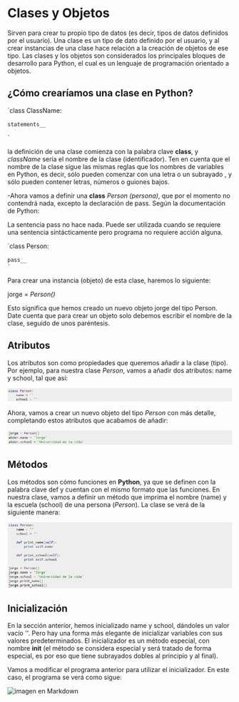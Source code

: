 # Clases y Objetos #

 Sirven para crear tu propio tipo de datos (es decir, tipos de datos definidos por el usuario). Una clase es un tipo de dato definido por el usuario, y al crear instancias de una clase hace relación a la creación de objetos de ese tipo. Las clases y los objetos son considerados los principales bloques de desarrollo para Python, el cual es un lenguaje de programación orientado a objetos.

 ## ¿Cómo crearíamos una clase en Python? ##

 `class ClassName:

    statements__
`

la definición de una clase comienza con la palabra clave __class__, y *className* sería el nombre de la clase (identificador). Ten en cuenta que el nombre de la clase sigue las mismas reglas que los nombres de variables en Python, es decir, sólo pueden comenzar con una letra o un subrayado , y sólo pueden contener letras, números o guiones bajos.

-Ahora vamos a definir una __class__ *Person (persona)*, que por el momento no contendrá nada, excepto la declaración de pass. Según la documentación de Python:

La sentencia pass no hace nada. Puede ser utilizada cuando se requiere una sentencia sintácticamente pero programa no requiere acción alguna.

`class Person:

    pass__
    `

Para crear una instancia (objeto) de esta clase, haremos lo siguiente:

jorge =  *Person()*

Esto significa que hemos creado un nuevo objeto jorge del tipo Person. Date cuenta que para crear un objeto solo debemos escribir el nombre de la clase, seguido de unos paréntesis.

## Atributos ##

Los atributos son como propiedades que queremos añadir a la clase (tipo). Por ejemplo, para nuestra clase *Person*, vamos a añadir dos atributos: name y school, tal que así:

![imagen en Markdown](images/atributosA.png)

Ahora, vamos a crear un nuevo objeto del tipo *Person* con más detalle, completando estos atributos que acabamos de añadir:

![imagen en Markdown](images/atributosB.png)

## Métodos ##
Los métodos son cómo funciones en **Python**, ya que se definen con la palabra clave def y cuentan con el mismo formato que las funciones. En nuestra clase, vamos a definir un método que imprima el nombre (name) y la escuela (school) de una persona (*Person*). La clase se verá de la siguiente manera:

![imagen en Markdown](images/métodos.png)

## Inicialización ##


En la sección anterior, hemos inicializado name y school, dándoles un valor vacío ''. Pero hay una forma más elegante de inicializar variables con sus valores predeterminados. El inicializador es un método especial, con nombre __init__ (el método se considera especial y será tratado de forma especial, es por eso que tiene subrayados dobles al principio y al final).

Vamos a modificar el programa anterior para utilizar el inicializador. En este caso, el programa se verá como sigue:


![imagen en Markdown](images/Inicialización.png)
